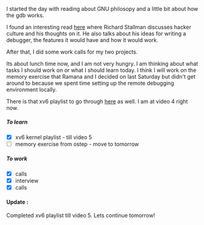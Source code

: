 
I started the day with reading about GNU philosopy and a little bit about how the gdb works. 

I found an interesting read [here](https://www.gnu.org/philosophy/stallman-kth.html) where Richard Stallman discusses hacker culture and his thoughts on it. He also talks about his ideas for writing a debugger, the features it would have and how it would work.

After that, I did some work calls for my two projects.

Its about lunch time now, and I am not very hungry. I am thinking about what tasks I should work on or what I should learn today.  I think I will work on the memory exercise that Ramana and I decided on last Saturday but didn't get around to because we spent time setting up the remote debugging environment locally. 

There is that xv6 playlist to go through [here](https://www.youtube.com/watch?v=fWUJKH0RNFE&list=PLbtzT1TYeoMhTPzyTZboW_j7TPAnjv9XB) as well. I am at video 4 right now. 


##### To learn
- [x] xv6 kernel playlist - till video 5
- [ ] memory exercise from ostep - move to tomorrow

##### To work
- [x] calls
- [x] interview
- [x] calls

#### Update : 
  Completed xv6 playlist till video 5. Lets continue tomorrow!



